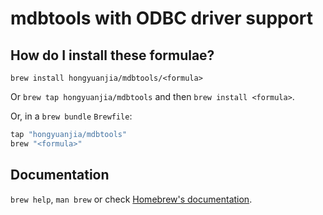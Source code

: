 # mdbtools with ODBC driver support

## How do I install these formulae?

`brew install hongyuanjia/mdbtools/<formula>`

Or `brew tap hongyuanjia/mdbtools` and then `brew install <formula>`.

Or, in a `brew bundle` `Brewfile`:

```ruby
tap "hongyuanjia/mdbtools"
brew "<formula>"
```

## Documentation

`brew help`, `man brew` or check [Homebrew's documentation](https://docs.brew.sh).
